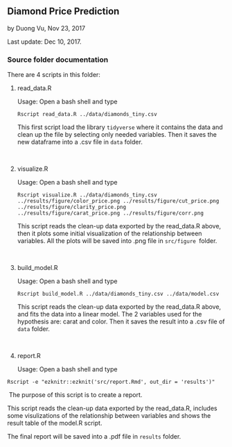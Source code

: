 ## Diamond Price Prediction

by Duong Vu, Nov 23, 2017

Last update: Dec 10, 2017.

### Source folder documentation

There are 4 scripts in this folder:

1. read_data.R

   Usage: Open a bash shell and type

   ```
   Rscript read_data.R ../data/diamonds_tiny.csv
   ```

   This first script load the library `tidyverse` where it contains the data and clean up the file by selecting only needed variables. Then it saves the new dataframe into a .csv file in `data` folder.

   ​

2. visualize.R

   Usage: Open a bash shell and type

   ```
   Rscript visualize.R ../data/diamonds_tiny.csv ../results/figure/color_price.png ../results/figure/cut_price.png ../results/figure/clarity_price.png ../results/figure/carat_price.png ../results/figure/corr.png
   ```

   This script reads the clean-up data exported by the read_data.R above, then it plots some initial visualization of the relationship between variables. All the plots will be saved into .png file in `src/figure `folder. 

   ​

3. build_model.R

   Usage: Open a bash shell and type

   ```
   Rscript build_model.R ../data/diamonds_tiny.csv ../data/model.csv
   ```

   This script reads the clean-up data exported by the read_data.R above, and fits the data into a linear model. The 2 variables used for the hypothesis are: carat and color. Then it saves the result into a .csv file of `data` folder.

   ​

4. report.R

   Usage: Open a bash shell and type

```
Rscript -e "ezknitr::ezknit('src/report.Rmd', out_dir = 'results')"
```

​	The purpose of this script is to create a report.  

This script reads the clean-up data exported by the read_data.R, includes some visulizations of the relationship between variables and shows the result table of the model.R script.          

The final report will be saved into a .pdf file in `results` folder. 